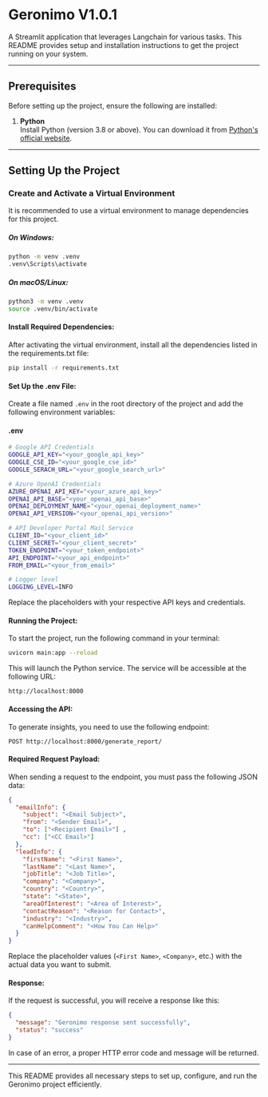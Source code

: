 # Geronimo V1.0.1

A Streamlit application that leverages Langchain for various tasks. This README provides setup and installation instructions to get the project running on your system.

---

## Prerequisites

Before setting up the project, ensure the following are installed:

1. **Python**  
   Install Python (version 3.8 or above). You can download it from [Python's official website](https://www.python.org/downloads/).

---

## Setting Up the Project

### Create and Activate a Virtual Environment

It is recommended to use a virtual environment to manage dependencies for this project.

##### **On Windows:**

```bash
python -m venv .venv
.venv\Scripts\activate
```

##### **On macOS/Linux:**

```bash
python3 -m venv .venv
source .venv/bin/activate
```

#### **Install Required Dependencies:**

After activating the virtual environment, install all the dependencies listed in the requirements.txt file:

```bash
pip install -r requirements.txt
```

#### **Set Up the .env File:**

Create a file named `.env` in the root directory of the project and add the following environment variables:

#### **.env**

```bash
# Google API Credentials
GOOGLE_API_KEY="<your_google_api_key>"
GOOGLE_CSE_ID="<your_google_cse_id>"
GOOGLE_SERACH_URL="<your_google_search_url>"

# Azure OpenAI Credentials
AZURE_OPENAI_API_KEY="<your_azure_api_key>"
OPENAI_API_BASE="<your_openai_api_base>"
OPENAI_DEPLOYMENT_NAME="<your_openai_deployment_name>"
OPENAI_API_VERSION="<your_openai_api_version>"

# API Developer Portal Mail Service
CLIENT_ID="<your_client_id>"
CLIENT_SECRET="<your_client_secret>"
TOKEN_ENDPOINT="<your_token_endpoint>"
API_ENDPOINT="<your_api_endpoint>"
FROM_EMAIL="<your_from_email>"

# Logger level
LOGGING_LEVEL=INFO
```

Replace the placeholders with your respective API keys and credentials.

#### **Running the Project:**

To start the project, run the following command in your terminal:

```bash
uvicorn main:app --reload
```

This will launch the Python service. The service will be accessible at the following URL:

```
http://localhost:8000
```

#### **Accessing the API:**

To generate insights, you need to use the following endpoint:

```
POST http://localhost:8000/generate_report/
```

#### **Required Request Payload:**

When sending a request to the endpoint, you must pass the following JSON data:

```json
{
  "emailInfo": {
    "subject": "<Email Subject>",
    "from": "<Sender Email>",
    "to": ["<Recipient Email>"] ,
    "cc": ["<CC Email>"]
  },
  "leadInfo": {
    "firstName": "<First Name>",
    "lastName": "<Last Name>",
    "jobTitle": "<Job Title>",
    "company": "<Company>",
    "country": "<Country>",
    "state": "<State>",
    "areaOfInterest": "<Area of Interest>",
    "contactReason": "<Reason for Contact>",
    "industry": "<Industry>",
    "canHelpComment": "<How You Can Help>"
  }
}
```

Replace the placeholder values (`<First Name>`, `<Company>`, etc.) with the actual data you want to submit.

#### **Response:**

If the request is successful, you will receive a response like this:

```json
{
  "message": "Geronimo response sent successfully",
  "status": "success"
}
```

In case of an error, a proper HTTP error code and message will be returned.

---

This README provides all necessary steps to set up, configure, and run the Geronimo project efficiently.

